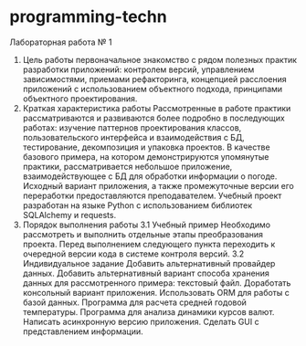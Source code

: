 # programming-techn
Лабораторная работа № 1
1. Цель работы
первоначальное знакомство с рядом полезных практик разработки приложений: контролем версий, управлением зависимостями, приемами рефакторинга, концепцией расслоения приложений с использованием объектного подхода, принципами объектного проектирования.
2. Краткая характеристика работы
Рассмотренные в работе практики рассматриваются и развиваются более подробно в последующих работах: изучение паттернов проектирования классов, пользовательского интерфейса и взаимодействия с БД, тестирование, декомпозиция и упаковка проектов. В качестве базового примера, на котором демонстрируются упомянутые практики, рассматривается небольшое приложение, взаимодействующее с БД для обработки информации о погоде. Исходный вариант приложения, а также промежуточные версии его переработки предоставляются преподавателем. Учебный проект разработан на языке Python с использованием библиотек SQLAlchemy и requests.
3. Порядок выполнения работы
3.1 Учебный пример
Необходимо рассмотреть и выполнить отдельные этапы преобразования проекта. Перед выполнением следующего пункта переходить к очередной версии кода в системе контроля версий.
3.2 Индивидуальное задание
Добавить альтернативный провайдер данных.
Добавить альтернативный вариант способа хранения данных для рассмотренного примера: текстовый файл.
Доработать консольный вариант приложения.
Использовать ORM для работы с базой данных.
Программа для расчета средней годовой температуры.
Программа для анализа динамики курсов валют.
Написать асинхронную версию приложения.
Сделать GUI с представлением информации.
